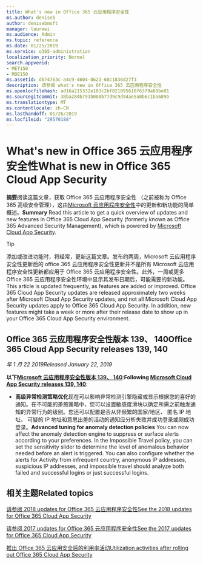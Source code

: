 ```yaml
---
title: What's new in Office 365 云应用程序安全性
ms.author: deniseb
author: denisebmsft
manager: laurawi
ms.audience: Admin
ms.topic: reference
ms.date: 01/25/2019
ms.service: o365-administration
localization_priority: Normal
search.appverid:
- MET150
- MOE150
ms.assetid: d674763c-a4c9-4604-8623-68c1836d27f3
description: 请参阅 what's new in Office 365 云应用程序安全性
ms.openlocfilehash: ad16a215332e183c2bf821095610f6379a88be01
ms.sourcegitcommit: 38ba284b793b080b77d9c9d94ae5a0b6c1ba689b
ms.translationtype: MT
ms.contentlocale: zh-CN
ms.lasthandoff: 01/26/2019
ms.locfileid: "29570188"
---
```

# <a name="what-is-new-in-office-365-cloud-app-security"></a><span data-ttu-id="f9226-103">What's new in Office 365 云应用程序安全性</span><span class="sxs-lookup"><span data-stu-id="f9226-103">What is new in Office 365 Cloud App Security</span></span>

<span data-ttu-id="f9226-104">**摘要**阅读这篇文章，获取 Office 365 云应用程序安全性 （之前被称为 Office 365 高级安全管理），这由[Microsoft 云应用程序安全性](https://aka.ms/whatiscas)中的更新和新功能的简单概述。</span><span class="sxs-lookup"><span data-stu-id="f9226-104">**Summary** Read this article to get a quick overview of updates and new features in Office 365 Cloud App Security (formerly known as Office 365 Advanced Security Management), which is powered by [Microsoft Cloud App Security](https://aka.ms/whatiscas).</span></span>
  
> [!TIP]
> <span data-ttu-id="f9226-p101">添加或改进功能时，将经常，更新这篇文章。发布约两周，Microsoft 云应用程序安全性更新后的 office 365 云应用程序安全性更新并不是所有 Microsoft 云应用程序安全性更新都应用于 Office 365 云应用程序安全性。此外，一周或更多 Office 365 云应用程序安全性环境中显示其发布日期后，可能需要的新功能。</span><span class="sxs-lookup"><span data-stu-id="f9226-p101">This article is updated frequently, as features are added or improved. Office 365 Cloud App Security updates are released approximately two weeks after Microsoft Cloud App Security updates, and not all Microsoft Cloud App Security updates apply to Office 365 Cloud App Security. In addition, new features might take a week or more after their release date to show up in your Office 365 Cloud App Security environment.</span></span>

## <a name="office-365-cloud-app-security-releases-139-140"></a><span data-ttu-id="f9226-108">Office 365 云应用程序安全性版本 139、 140</span><span class="sxs-lookup"><span data-stu-id="f9226-108">Office 365 Cloud App Security releases 139, 140</span></span>

<span data-ttu-id="f9226-109">*年 1 月 22 2019*</span><span class="sxs-lookup"><span data-stu-id="f9226-109">*Released January 22, 2019*</span></span>

<span data-ttu-id="f9226-110">**以下[Microsoft 云应用程序安全性版本 139、 140](https://docs.microsoft.com/cloud-app-security/release-notes#cloud-app-security-release-139-140)**:</span><span class="sxs-lookup"><span data-stu-id="f9226-110">**Following [Microsoft Cloud App Security releases 139, 140](https://docs.microsoft.com/cloud-app-security/release-notes#cloud-app-security-release-139-140)**:</span></span>

- <span data-ttu-id="f9226-p102">**高级异常检测策略优化**现在可以影响异常检测引擎隐藏或显示根据您的喜好的通知。在不可能的差旅策略中，您可以设置敏感度滑块以确定所需之前触发通知的异常行为的级别。您还可以配置是否从非频繁的国家/地区、 匿名 IP 地址、 可疑的 IP 地址和意思出差的活动的通知应分析失败并成功登录或刚成功登录。</span><span class="sxs-lookup"><span data-stu-id="f9226-p102">**Advanced tuning for anomaly detection policies** You can now affect the anomaly detection engine to suppress or surface alerts according to your preferences. In the Impossible Travel policy, you can set the sensitivity slider to determine the level of anomalous behavior needed before an alert is triggered. You can also configure whether the alerts for Activity from infrequent country, anonymous IP addresses, suspicious IP addresses, and impossible travel should analyze both failed and successful logins or just successful logins.</span></span> 

## <a name="related-topics"></a><span data-ttu-id="f9226-114">相关主题</span><span class="sxs-lookup"><span data-stu-id="f9226-114">Related topics</span></span>

[<span data-ttu-id="f9226-115">请参阅 2018 updates for Office 365 云应用程序安全性</span><span class="sxs-lookup"><span data-stu-id="f9226-115">See the 2018 updates for Office 365 Cloud App Security</span></span>](new-in-office-365-cas-2018.md)

[<span data-ttu-id="f9226-116">请参阅 2017 updates for Office 365 云应用程序安全性</span><span class="sxs-lookup"><span data-stu-id="f9226-116">See the 2017 updates for Office 365 Cloud App Security</span></span>](new-in-office-365-cas-2017.md)
    
[<span data-ttu-id="f9226-117">推出 Office 365 云应用安全后的利用率活动</span><span class="sxs-lookup"><span data-stu-id="f9226-117">Utilization activities after rolling out Office 365 Cloud App Security</span></span>](utilization-activities-for-ocas.md)